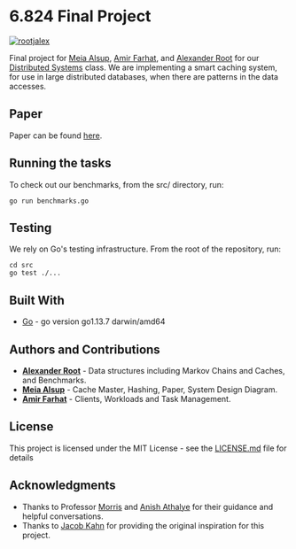 # 6.824 Final Project

[![rootjalex](https://circleci.com/gh/rootjalex/smart-cache.svg?style=shield)](https://app.circleci.com/pipelines/github/rootjalex/smart-cache)

Final project for [Meia Alsup](https://www.linkedin.com/in/meiaalsup/), [Amir Farhat](https://github.com/amirfarhat), and [Alexander Root](https://rootjalex.github.io) for our [Distributed Systems](https://pdos.csail.mit.edu/6.824/) class. We are implementing a smart caching system, for use in large distributed databases, when there are patterns in the data accesses.

## Paper
Paper can be found [here](6_824_Final_Paper.pdf).

## Running the tasks


To check out our benchmarks, from the src/ directory, run:

```
go run benchmarks.go
```

## Testing
We rely on Go's testing infrastructure. From the root of the repository, run:

```
cd src
go test ./...
```


## Built With

* [Go](https://golang.org) - go version go1.13.7 darwin/amd64

## Authors and Contributions

* [**Alexander Root**](https://rootjalex.github.io) - Data structures including
  Markov Chains and Caches, and Benchmarks.
* [**Meia Alsup**](https://meiaalsup.github.io) - Cache Master, Hashing, Paper, System Design Diagram.
* [**Amir Farhat**](https://github.com/amirfarhat) - Clients, Workloads and Task Management.

## License

This project is licensed under the MIT License - see the [LICENSE.md](LICENSE.md) file for details

## Acknowledgments

* Thanks to Professor [Morris](https://pdos.csail.mit.edu/~rtm/) and [Anish Athalye](https://www.anish.io) for their guidance and helpful conversations.
* Thanks to [Jacob Kahn](https://jacobkahn.me) for providing the original inspiration for this project.
